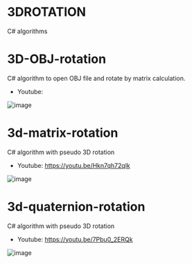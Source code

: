 # 3DROTATION
 C# algorithms

# 3D-OBJ-rotation

C# algorithm to open OBJ file and rotate by matrix calculation.

- Youtube: 

![image](https://github.com/user-attachments/assets/e22df2d8-9b56-46b5-ac5a-b86a0e03672e)


# 3d-matrix-rotation

C# algorithm with pseudo 3D rotation

- Youtube: https://youtu.be/Hkn7qh72qlk

![image](https://github.com/user-attachments/assets/0170dad3-a588-48d4-953e-69d3a22d965e)


# 3d-quaternion-rotation

C# algorithm with pseudo 3D rotation

- Youtube: https://youtu.be/7Pbu0_2ERQk

![image](https://github.com/user-attachments/assets/31999776-388e-4c8f-aa53-253d7a75c29f)
